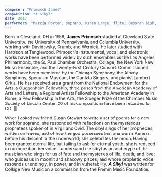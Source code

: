 ```yaml
---
composer: "Primosch James"
composition: "A Sibyl"
date: 2017
performers: "Marcía Porter, soprano; Karen Large, flute; Deborah Bish, clarinet; Nina Kim, violin; Evan Jones, cello; Heidi Williams, piano; Justin Ball, percussion; Alexander Jimenez, conductor"
---
```


Born in Cleveland, OH in 1956, **James Primosch** studied at Cleveland State University, the University of Pennsylvania, and Columbia University, working with Davidovsky, Crumb, and Wernick. He later studied with Harbison at Tanglewood. Primosch's instrumental, vocal, and electronic works have been performed widely by such ensembles as the Los Angeles Philharmonic, the St. Paul Chamber Orchestra, Collage, the New York New Music Ensemble, and the Twenty-First Century Consort. Commissioned works have been premiered by the Chicago Symphony, the Albany Symphony, Speculum Musicae, the Cantata Singers, and pianist Lambert Orkis. He has received are a grant from the National Endowment for the Arts, a Guggenheim Fellowship, three prizes from the American Academy of Arts and Letters, a Regional Artists Fellowship to the American Academy in Rome, a Pew Fellowship in the Arts, the Stoeger Prize of the Chamber Music Society of Lincoln Center. 20 of his compositions have been recorded for CD.
|||

When I asked my friend Susan Stewart to write a set of poems for a new work for soprano, she responded with reflections on the mysterious prophetess spoken of in Virgil and Ovid. The sibyl sings of her prophecies written on leaves, and of how the god possesses her; she warns Aeneas before his descent to the underworld; she celebrates the moon. Having been granted eternal life, but failing to ask for eternal youth, she is reduced to no more than her voice. I understand the sibyl as an archetype of the musician who sings for us of fate and the mysteries of life, death, and love; who guides us in moonlit and shadowy places; and whose prophetic voice resounds unendingly, in power, and in vulnerability. **_A Sibyl_** was written for Collage New Music on a commission from the Fromm Music Foundation.